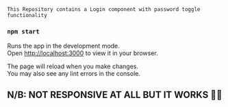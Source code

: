 ## 
    This Repository contains a Login component with password toggle functionality
### `npm start`

Runs the app in the development mode.\
Open [http://localhost:3000](http://localhost:3000) to view it in your browser.

The page will reload when you make changes.\
You may also see any lint errors in the console.


## N/B: NOT RESPONSIVE AT ALL BUT IT WORKS 🥳🥳

